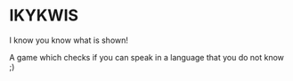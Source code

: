 # IKYKWIS
I know you know what is shown!

A game which checks if you can speak in a language that you do not know ;)
